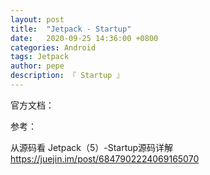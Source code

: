 ```yaml
---
layout: post
title:  "Jetpack - Startup"
date:   2020-09-25 14:36:00 +0800
categories: Android
tags: Jetpack
author: pepe
description: 『 Startup 』
---
```


官方文档：





参考：

从源码看 Jetpack（5）-Startup源码详解
https://juejin.im/post/6847902224069165070


















